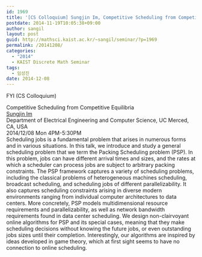 ```yaml
---
id: 1969
title: '[CS Colloquium] Sungjin Im, Competitive Scheduling from Competitive Equilibria'
postdate: 2014-11-19T10:05:38+09:00
author: sangil
layout: post
guid: http://mathsci.kaist.ac.kr/~sangil/seminar/?p=1969
permalink: /20141208/
categories:
  - "2014"
  - KAIST Discrete Math Seminar
tags:
  - 임성진
date: 2014-12-08
---
```

FYI (CS Colloquium)

<div class="talk">
  Competitive Scheduling from Competitive Equilibria
</div>

<div class="speaker">
  <a href="http://www.eecs.ucmerced.edu/content/sungjin-im">Sungjin Im</a><br /> Department of Electrical Engineering and Computer Science, UC Merced, CA, USA
</div>

<div class="date">
  2014/12/08 Mon 4PM-5:30PM
</div>

<div class="abstract">
  Scheduling jobs is a fundamental problem that arises in numerous forms and in various situations. In this talk, we introduce and study a general scheduling problem that we term the Packing Scheduling problem (PSP). In this problem, jobs can have different arrival times and sizes, and the rates at which a scheduler can process jobs are subject to arbitrary packing constraints. The PSP framework captures a variety of scheduling problems, including the classical problems of heterogeneous machines scheduling, broadcast scheduling, and scheduling jobs of different parallelizability. It also captures scheduling constraints arising in diverse modern environments ranging from individual computer architectures to data centers. More concretely, PSP models multidimensional resource requirements and parallelizability, as well as network bandwidth requirements found in data center scheduling. We design non-clairvoyant online algorithms for PSP and its special cases, meaning that they make scheduling decisions without knowing the future jobs, or even outstanding jobs sizes until their completion. Interestingly, our algorithms are inspired by ideas developed in game theory, which at first sight seems to have no connection to online scheduling.
</div>